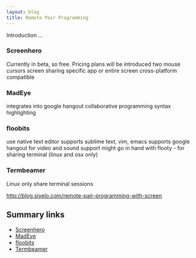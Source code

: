 ```yaml
---
layout: blog
title: Remote Pair Programming
---
```


Introduction ...

### Screenhero

Currently in beta, so free. Pricing plans will be introduced
two mouse cursors
screen sharing
specific app or entire screen
cross-platform compatible

### MadEye

integrates into google hangout
collaborative programming
syntax highlighting

### floobits

use native text editor
supports sublime text, vim, emacs
supports google hangout for video and sound support
might go in hand with flooty - for sharing terminal (linux and osx only)

### Termbeamer

Linux only
share terminal sessions

http://blog.siyelo.com/remote-pair-programming-with-screen

## Summary links

- [Screenhero](http://screenhero.com/)
- [MadEye](https://madeye.io/)
- [floobits](https://floobits.com/)
- [Termbeamer](http://termbeamer.com/)

